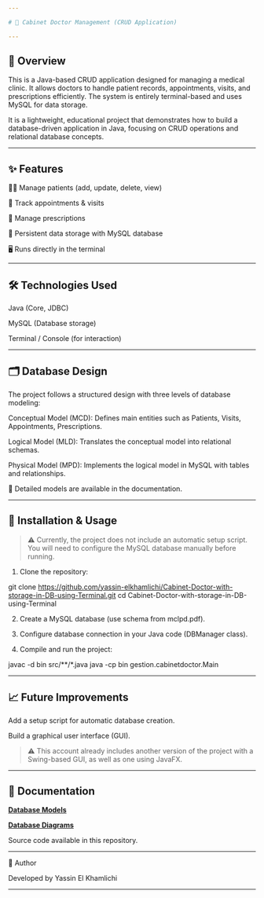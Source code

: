 ```yaml
---

# 🏥 Cabinet Doctor Management (CRUD Application)

---
```


## 📌 Overview

This is a Java-based CRUD application designed for managing a medical clinic. It allows doctors to handle patient records, appointments, visits, and prescriptions efficiently.
The system is entirely terminal-based and uses MySQL for data storage.

It is a lightweight, educational project that demonstrates how to build a database-driven application in Java, focusing on CRUD operations and relational database concepts.


---

## ✨ Features

👨‍⚕️ Manage patients (add, update, delete, view)

📅 Track appointments & visits

💊 Manage prescriptions

💾 Persistent data storage with MySQL database

🖥️ Runs directly in the terminal

---

## 🛠️ Technologies Used

Java (Core, JDBC)

MySQL (Database storage)

Terminal / Console (for interaction)


---

## 🗂️ Database Design

The project follows a structured design with three levels of database modeling:

Conceptual Model (MCD): Defines main entities such as Patients, Visits, Appointments, Prescriptions.

Logical Model (MLD): Translates the conceptual model into relational schemas.

Physical Model (MPD): Implements the logical model in MySQL with tables and relationships.


📎 Detailed models are available in the documentation.


---

## 🚀 Installation & Usage

> ⚠️ Currently, the project does not include an automatic setup script. You will need to configure the MySQL database manually before running.



1. Clone the repository:

git clone https://github.com/yassin-elkhamlichi/Cabinet-Doctor-with-storage-in-DB-using-Terminal.git
cd Cabinet-Doctor-with-storage-in-DB-using-Terminal


2. Create a MySQL database (use schema from mclpd.pdf).


3. Configure database connection in your Java code (DBManager class). 

4. Compile and run the project:

javac -d bin src/**/*.java
java -cp bin gestion.cabinetdoctor.Main




---

## 📈 Future Improvements

Add a setup script for automatic database creation.

Build a graphical user interface (GUI).
> ⚠️ This account already includes another version of the project with a Swing-based GUI, as well as one using JavaFX.

---

## 📖 Documentation

**[Database Models ](https://github.com/yassin-elkhamlichi/Cabinet-Doctor-with-storage-in-DB-using-Terminal/blob/main/Cabinet_Doctor_With_Teminal/Tables.sql)**


**[Database Diagrams](https://github.com/yassin-elkhamlichi/Cabinet-Doctor-with-storage-in-DB-using-Terminal/blob/main/Cabinet_Doctor_With_Teminal/mclpd.pdf)**

Source code available in this repository.


---

👤 Author

Developed by Yassin El Khamlichi


---
